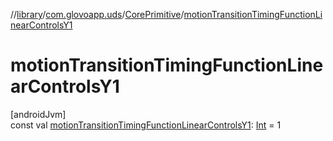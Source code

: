 //[library](../../../index.md)/[com.glovoapp.uds](../index.md)/[CorePrimitive](index.md)/[motionTransitionTimingFunctionLinearControlsY1](motion-transition-timing-function-linear-controls-y1.md)

# motionTransitionTimingFunctionLinearControlsY1

[androidJvm]\
const val [motionTransitionTimingFunctionLinearControlsY1](motion-transition-timing-function-linear-controls-y1.md): [Int](https://kotlinlang.org/api/latest/jvm/stdlib/kotlin/-int/index.html) = 1
